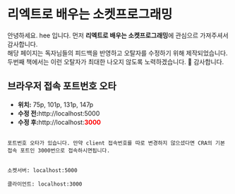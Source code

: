 <h1>리엑트로 배우는 소켓프로그래밍</h1>

<p>
안녕하세요. hee 입니다. 먼저 <b>리엑트로 배우는 소켓프로그래밍</b>에 관심으르 가져주셔서 감사합니다.<br>
해당 페이지는 독자님들의 피드백을 반영하고 오탈자를 수정하기 위해 제작되었습니다.
<br/>두번째 책에서는 이런 오탈자가 최대한 나오지 않도록 노력하겠습니다. 🙏
감사합니다.
</p>

<h2>브라우저 접속 포트번호 오타</h2>
<ul>
<li><span><b>위치:</b></span><span> 75p, 101p, 131p, 147p</span></li>
<li><span><b>수정 전:</b></span><span>http://localhost:5000</span></li>
<li><span><b>수정 후:</b></span><span>http://localhost:<b style="color:red;">3000</b></span></li>
</ul>
<code>
포트번호 오타가 있습니다. 만약 client 접속번호를 따로 변경하지 않으셨다면 CRA의 기본 접속 포트인 3000번으로 접속하시면됩니다.
<br>
소켓서버: localhost:5000<br>
클라이언트: localhost:3000 
</code>
